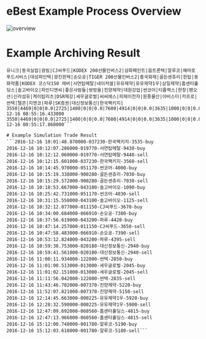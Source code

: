 # eBest Example Process Overview
![overview](https://github.com/yoonsungkim87/stock_trade/blob/master/stock_ebest.png)

# Example Archiving Result
```
유니크|동국실업|광림|CJ씨푸드|KODEX 200선물인버스2|삼화페인트|옵트론텍|알루코|해마로푸드서비스|대성파인텍|광진윈텍|손오공|TIGER 200선물인버스2|흥국화재|골든센츄리|한탑|동화약품|KODEX 코스닥150 레버|서연탑메탈|네이처셀|유유제약|유유제약1우|삼일제약|홈센타홀딩스|솔고바이오|파인디앤씨|좋은사람들|쌍방울|진양제약|대원강업|썬코어|티플랙스|한창|팬오션|신라섬유|케이탑리츠|DSR제강|세우글로벌|씨씨에스|피제이전자|원풍물산|아비스타|카프로|썬텍|텔콘|지엔코|파루|SK증권|대신정보통신|한국팩키지|
3550|4469|0|0|0.0|2725|1400|0|0|0.0|7600|4914|0|0|0.0|3635|1000|0|0|0.0|9520|55|0|0|0.0|9990|0|0|0|0.0|5560|5834|0|0|0.0|5160|8527|0|0|0.0|1935|3706|0|0|0.0|2735|5808|0|0|0.0|5450|3364|0|0|0.0|6590|512|0|0|0.0|9555|600|0|0|0.0|3615|0|0|0|0.0|6780|200|0|0|0.0|2245|0|0|0|0.0|7940|0|0|0|0.0|8195|3633|0|0|0.0|9510|11132|0|0|0.0|4660|500|0|0|0.0|9350|0|0|0|0.0|5760|0|0|0|0.0|8090|0|0|0|0.0|4810|37454|0|0|0.0|1040|3118|0|0|0.0|8390|11|0|0|0.0|2460|25545|0|0|0.0|2030|780|0|0|0.0|4830|0|0|0|0.0|4135|0|0|0|0.0|4050|38766|0|0|0.0|2425|3803|0|0|0.0|5950|3388|0|0|0.0|3800|8715|0|0|0.0|2480|0|0|0|0.0|1900|3000|0|0|0.0|8750|2261|0|0|0.0|2025|32282|0|0|0.0|2300|5178|0|0|0.0|7650|0|0|0|0.0|3405|99|0|0|0.0|1055|1102|0|0|0.0|5980|1287|0|0|0.0|2830|8370|0|0|0.0|4230|10|0|0|0.0|8100|1266|0|0|0.0|4290|0|0|0|0.0|1055|1133|0|0|0.0|2945|16893|0|0|0.0|3495|14972|0|0|0.0|2016-12-16 08:55:16.433000
3550|4469|0|0|0.0|2725|1400|0|0|0.0|7600|4914|0|0|0.0|3635|1000|0|0|0.0|9520|55|0|0|0.0|9990|0|0|0|0.0|5560|5834|0|0|0.0|5160|8527|0|0|0.0|1935|3706|0|0|0.0|2735|5808|0|0|0.0|5450|3364|0|0|0.0|6590|512|0|0|0.0|9555|600|0|0|0.0|3615|0|0|0|0.0|6780|200|0|0|0.0|2245|0|0|0|0.0|7940|0|0|0|0.0|8195|3633|0|0|0.0|9510|11132|0|0|0.0|4660|500|0|0|0.0|9350|0|0|0|0.0|5760|0|0|0|0.0|8090|0|0|0|0.0|4810|37454|0|0|0.0|1040|3118|0|0|0.0|8390|11|0|0|0.0|2460|25545|0|0|0.0|2030|780|0|0|0.0|4830|0|0|0|0.0|4135|0|0|0|0.0|4050|38766|0|0|0.0|2425|3803|0|0|0.0|5950|3388|0|0|0.0|3800|8715|0|0|0.0|2480|0|0|0|0.0|1900|3000|0|0|0.0|8750|2261|0|0|0.0|2025|32282|0|0|0.0|2300|5178|0|0|0.0|7650|0|0|0|0.0|3405|99|0|0|0.0|1055|1102|0|0|0.0|5980|1287|0|0|0.0|2830|8370|0|0|0.0|4230|10|0|0|0.0|8100|1266|0|0|0.0|4290|0|0|0|0.0|1055|1133|0|0|0.0|2945|16893|0|0|0.0|3495|14972|0|0|0.0|2016-12-16 08:55:17.868000```

# Example Simulation Trade Result
```2016-12-16 10:01:48.870000-037230-한국팩키지-3535-buy
2016-12-16 10:12:07.286000-019770-서연탑메탈-9430-buy
2016-12-16 10:12:12.060000-019770-서연탑메탈-9440-sell
2016-12-16 10:12:15.601000-037230-한국팩키지-3560-sell
2016-12-16 10:14:45.970000-051170-썬코어-4000-buy
2016-12-16 10:15:19.338000-900280-골든센츄리-7030-buy
2016-12-16 10:15:29.572000-900280-골든센츄리-7030-sell
2016-12-16 10:18:53.667000-043100-솔고바이오-1090-buy
2016-12-16 10:25:42.731000-051170-썬코어-4030-sell
2016-12-16 10:31:15.558000-043100-솔고바이오-1125-sell
2016-12-16 10:32:12.077000-011150-CJ씨푸드-3670-buy
2016-12-16 10:34:00.684000-066910-손오공-7380-buy
2016-12-16 10:37:56.619000-043200-파루-4420-buy
2016-12-16 10:47:14.257000-011150-CJ씨푸드-3650-sell
2016-12-16 10:47:58.483000-066910-손오공-7390-sell
2016-12-16 10:53:12.824000-043200-파루-4395-sell
2016-12-16 10:59:38.753000-020180-대신정보통신-2940-buy
2016-12-16 10:59:41.561000-020180-대신정보통신-2940-sell
2016-12-16 11:00:11.934000-122800-썬텍-2850-buy
2016-12-16 11:01:00.513000-013000-세우글로벌-2045-buy
2016-12-16 11:01:02.151000-013000-세우글로벌-2045-sell
2016-12-16 11:11:56.042000-122800-썬텍-2835-sell
2016-12-16 11:43:46.702000-007370-진양제약-5220-buy
2016-12-16 11:52:07.821000-007370-진양제약-5150-sell
2016-12-16 12:14:45.663000-000225-유유제약1우-5920-buy
2016-12-16 12:28:32.590000-000225-유유제약1우-5900-sell
2016-12-16 12:47:09.692000-060560-홈센타홀딩스-4815-buy
2016-12-16 12:47:13.966000-060560-홈센타홀딩스-4815-sell
2016-12-16 15:12:00.748000-001780-알루코-5190-buy
2016-12-16 15:12:03.618000-001780-알루코-5180-sell```